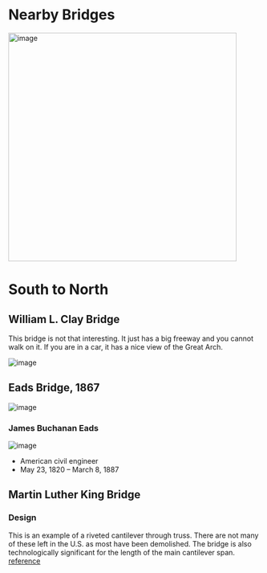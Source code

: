 # Nearby Bridges

<img width="455" alt="image" src="https://user-images.githubusercontent.com/2545978/193932252-49362fe2-a81d-4727-8a2f-bfdca78cf0d8.png">

# South to North

## William L. Clay Bridge

This bridge is not that interesting. It just has a big freeway and you cannot walk on it. If you are in a car, it has a nice view of the Great Arch.

![image](https://user-images.githubusercontent.com/2545978/193943425-d03caf8a-9f9c-43a5-b991-7b8cadfdd1d3.png)

## Eads Bridge, 1867

![image](https://user-images.githubusercontent.com/2545978/193693837-93dda031-cdbb-429c-bf60-cd260edefe48.png)

### James Buchanan Eads
![image](https://user-images.githubusercontent.com/75965120/193693631-9f544f75-6d8d-4082-b24f-3abcc4c174f8.png)
 - American civil engineer
 - May 23, 1820 – March 8, 1887


## Martin Luther King Bridge

### Design

This is an example of a riveted cantilever through truss. There are not many of these left in the U.S. as most have been demolished. The bridge is also technologically significant for the length of the main cantilever span. [reference](https://historicbridges.org/bridges/browser/?bridgebrowser=missouri/mlk/#:~:text=Planning%20for%20the%20bridge%20was,Maney%20and%20Associates.)




